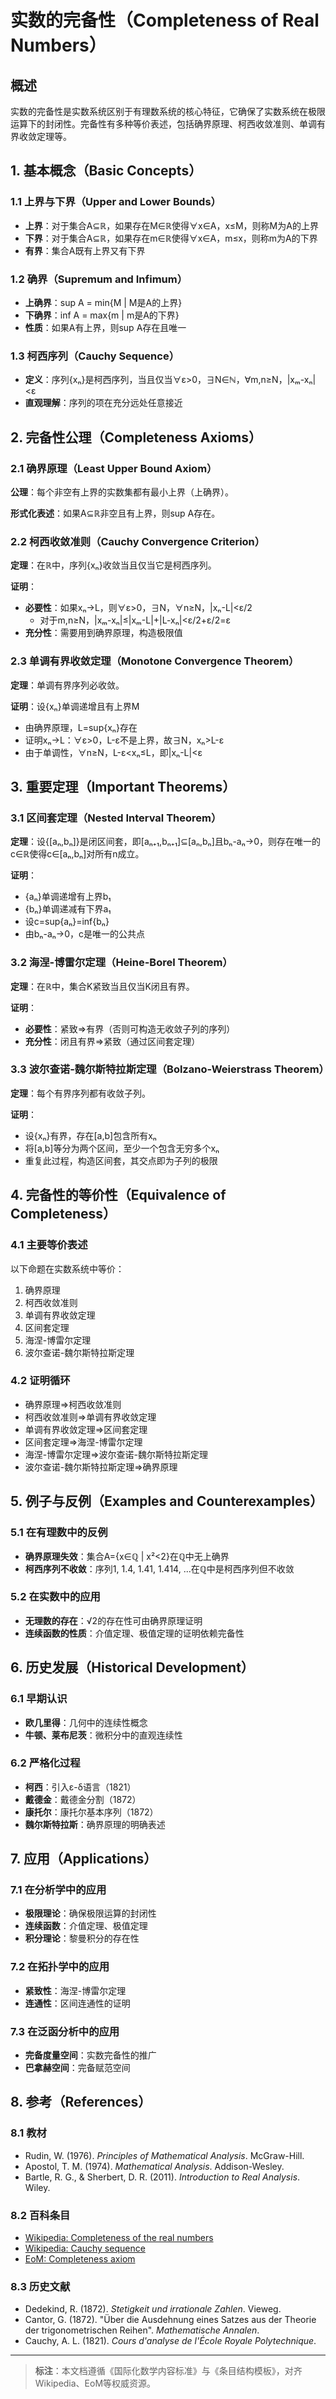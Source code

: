 # 实数的完备性（Completeness of Real Numbers）

## 概述

实数的完备性是实数系统区别于有理数系统的核心特征，它确保了实数系统在极限运算下的封闭性。完备性有多种等价表述，包括确界原理、柯西收敛准则、单调有界收敛定理等。

## 1. 基本概念（Basic Concepts）

### 1.1 上界与下界（Upper and Lower Bounds）

- **上界**：对于集合A⊆ℝ，如果存在M∈ℝ使得∀x∈A，x≤M，则称M为A的上界
- **下界**：对于集合A⊆ℝ，如果存在m∈ℝ使得∀x∈A，m≤x，则称m为A的下界
- **有界**：集合A既有上界又有下界

### 1.2 确界（Supremum and Infimum）

- **上确界**：sup A = min{M | M是A的上界}
- **下确界**：inf A = max{m | m是A的下界}
- **性质**：如果A有上界，则sup A存在且唯一

### 1.3 柯西序列（Cauchy Sequence）

- **定义**：序列{xₙ}是柯西序列，当且仅当∀ε>0，∃N∈ℕ，∀m,n≥N，|xₘ-xₙ|<ε
- **直观理解**：序列的项在充分远处任意接近

## 2. 完备性公理（Completeness Axioms）

### 2.1 确界原理（Least Upper Bound Axiom）

**公理**：每个非空有上界的实数集都有最小上界（上确界）。

**形式化表述**：如果A⊆ℝ非空且有上界，则sup A存在。

### 2.2 柯西收敛准则（Cauchy Convergence Criterion）

**定理**：在ℝ中，序列{xₙ}收敛当且仅当它是柯西序列。

**证明**：

- **必要性**：如果xₙ→L，则∀ε>0，∃N，∀n≥N，|xₙ-L|<ε/2
  - 对于m,n≥N，|xₘ-xₙ|≤|xₘ-L|+|L-xₙ|<ε/2+ε/2=ε
- **充分性**：需要用到确界原理，构造极限值

### 2.3 单调有界收敛定理（Monotone Convergence Theorem）

**定理**：单调有界序列必收敛。

**证明**：设{xₙ}单调递增且有上界M

- 由确界原理，L=sup{xₙ}存在
- 证明xₙ→L：∀ε>0，L-ε不是上界，故∃N，xₙ>L-ε
- 由于单调性，∀n≥N，L-ε<xₙ≤L，即|xₙ-L|<ε

## 3. 重要定理（Important Theorems）

### 3.1 区间套定理（Nested Interval Theorem）

**定理**：设{[aₙ,bₙ]}是闭区间套，即[aₙ₊₁,bₙ₊₁]⊆[aₙ,bₙ]且bₙ-aₙ→0，则存在唯一的c∈ℝ使得c∈[aₙ,bₙ]对所有n成立。

**证明**：

- {aₙ}单调递增有上界b₁
- {bₙ}单调递减有下界a₁
- 设c=sup{aₙ}=inf{bₙ}
- 由bₙ-aₙ→0，c是唯一的公共点

### 3.2 海涅-博雷尔定理（Heine-Borel Theorem）

**定理**：在ℝ中，集合K紧致当且仅当K闭且有界。

**证明**：

- **必要性**：紧致⇒有界（否则可构造无收敛子列的序列）
- **充分性**：闭且有界⇒紧致（通过区间套定理）

### 3.3 波尔查诺-魏尔斯特拉斯定理（Bolzano-Weierstrass Theorem）

**定理**：每个有界序列都有收敛子列。

**证明**：

- 设{xₙ}有界，存在[a,b]包含所有xₙ
- 将[a,b]等分为两个区间，至少一个包含无穷多个xₙ
- 重复此过程，构造区间套，其交点即为子列的极限

## 4. 完备性的等价性（Equivalence of Completeness）

### 4.1 主要等价表述

以下命题在实数系统中等价：

1. 确界原理
2. 柯西收敛准则
3. 单调有界收敛定理
4. 区间套定理
5. 海涅-博雷尔定理
6. 波尔查诺-魏尔斯特拉斯定理

### 4.2 证明循环

- 确界原理⇒柯西收敛准则
- 柯西收敛准则⇒单调有界收敛定理
- 单调有界收敛定理⇒区间套定理
- 区间套定理⇒海涅-博雷尔定理
- 海涅-博雷尔定理⇒波尔查诺-魏尔斯特拉斯定理
- 波尔查诺-魏尔斯特拉斯定理⇒确界原理

## 5. 例子与反例（Examples and Counterexamples）

### 5.1 在有理数中的反例

- **确界原理失效**：集合A={x∈ℚ | x²<2}在ℚ中无上确界
- **柯西序列不收敛**：序列1, 1.4, 1.41, 1.414, ...在ℚ中是柯西序列但不收敛

### 5.2 在实数中的应用

- **无理数的存在**：√2的存在性可由确界原理证明
- **连续函数的性质**：介值定理、极值定理的证明依赖完备性

## 6. 历史发展（Historical Development）

### 6.1 早期认识

- **欧几里得**：几何中的连续性概念
- **牛顿、莱布尼茨**：微积分中的直观连续性

### 6.2 严格化过程

- **柯西**：引入ε-δ语言（1821）
- **戴德金**：戴德金分割（1872）
- **康托尔**：康托尔基本序列（1872）
- **魏尔斯特拉斯**：确界原理的明确表述

## 7. 应用（Applications）

### 7.1 在分析学中的应用

- **极限理论**：确保极限运算的封闭性
- **连续函数**：介值定理、极值定理
- **积分理论**：黎曼积分的存在性

### 7.2 在拓扑学中的应用

- **紧致性**：海涅-博雷尔定理
- **连通性**：区间连通性的证明

### 7.3 在泛函分析中的应用

- **完备度量空间**：实数完备性的推广
- **巴拿赫空间**：完备赋范空间

## 8. 参考（References）

### 8.1 教材

- Rudin, W. (1976). *Principles of Mathematical Analysis*. McGraw-Hill.
- Apostol, T. M. (1974). *Mathematical Analysis*. Addison-Wesley.
- Bartle, R. G., & Sherbert, D. R. (2011). *Introduction to Real Analysis*. Wiley.

### 8.2 百科条目

- [Wikipedia: Completeness of the real numbers](https://en.wikipedia.org/wiki/Completeness_of_the_real_numbers)
- [Wikipedia: Cauchy sequence](https://en.wikipedia.org/wiki/Cauchy_sequence)
- [EoM: Completeness axiom](https://encyclopediaofmath.org/wiki/Completeness_axiom)

### 8.3 历史文献

- Dedekind, R. (1872). *Stetigkeit und irrationale Zahlen*. Vieweg.
- Cantor, G. (1872). "Über die Ausdehnung eines Satzes aus der Theorie der trigonometrischen Reihen". *Mathematische Annalen*.
- Cauchy, A. L. (1821). *Cours d'analyse de l'École Royale Polytechnique*.

---

> **标注**：本文档遵循《国际化数学内容标准》与《条目结构模板》，对齐Wikipedia、EoM等权威资源。
